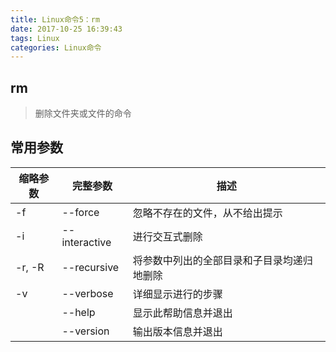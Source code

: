 ```yaml
---
title: Linux命令5：rm
date: 2017-10-25 16:39:43
tags: Linux
categories: Linux命令
---
```


## rm

> 删除文件夹或文件的命令

## 常用参数

缩略参数 | 完整参数  | 描述
--- | --- | ---
-f | --force    | 忽略不存在的文件，从不给出提示
-i | --interactive | 进行交互式删除
-r, -R | --recursive  | 将参数中列出的全部目录和子目录均递归地删除
-v | --verbose   | 详细显示进行的步骤
| | --help   |  显示此帮助信息并退出
| | --version | 输出版本信息并退出